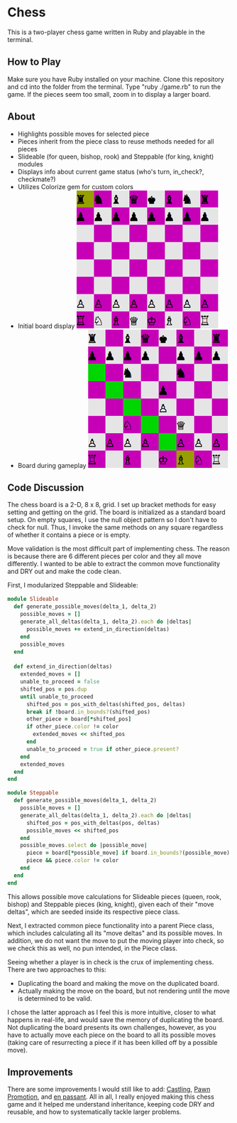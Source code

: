 # Chess

This is a two-player chess game written in Ruby and playable in the terminal.

## How to Play

Make sure you have Ruby installed on your machine. Clone this repository and cd
into the folder from the terminal. Type "ruby ./game.rb" to run the game. If the
pieces seem too small, zoom in to display a larger board.

## About

* Highlights possible moves for selected piece
* Pieces inherit from the piece class to reuse methods needed for all pieces
* Slideable (for queen, bishop, rook) and Steppable (for king, knight) modules
* Displays info about current game status (who's turn, in_check?, checkmate?)
* Utilizes Colorize gem for custom colors
* Initial board display
  ![chess_initial](assets/initial.png)
* Board during gameplay
  ![chess_gameplay](assets/game_play.png)

## Code Discussion

The chess board is a 2-D, 8 x 8, grid. I set up bracket methods for
easy setting and getting on the grid. The board is initialized as a standard
board setup. On empty squares, I use the null object pattern so I don't have to
check for null. Thus, I invoke the same methods on any square regardless of
whether it contains a piece or is empty.

Move validation is the most difficult part of implementing chess. The reason is
because there are 6 different pieces per color and they all move differently.
I wanted to be able to extract the common move functionality and DRY out and
make the code clean.

First, I modularized Steppable and Slideable:
```ruby
module Slideable
  def generate_possible_moves(delta_1, delta_2)
    possible_moves = []
    generate_all_deltas(delta_1, delta_2).each do |deltas|
      possible_moves += extend_in_direction(deltas)
    end
    possible_moves
  end

  def extend_in_direction(deltas)
    extended_moves = []
    unable_to_proceed = false
    shifted_pos = pos.dup
    until unable_to_proceed
      shifted_pos = pos_with_deltas(shifted_pos, deltas)
      break if !board.in_bounds?(shifted_pos)
      other_piece = board[*shifted_pos]
      if other_piece.color != color
        extended_moves << shifted_pos
      end
      unable_to_proceed = true if other_piece.present?
    end
    extended_moves
  end
end
```
```ruby
module Steppable
  def generate_possible_moves(delta_1, delta_2)
    possible_moves = []
    generate_all_deltas(delta_1, delta_2).each do |deltas|
      shifted_pos = pos_with_deltas(pos, deltas)
      possible_moves << shifted_pos
    end
    possible_moves.select do |possible_move|
      piece = board[*possible_move] if board.in_bounds?(possible_move)
      piece && piece.color != color
    end
  end
end
```
This allows possible move calculations for Slideable pieces (queen, rook, bishop)
and Steppable pieces (king, knight), given each of their "move deltas", which are
seeded inside its respective piece class.

Next, I extracted common piece functionality into a parent Piece class, which
includes calculating all its "move deltas" and its possible moves. In addition,
we do not want the move to put the moving player into check, so we check
this as well, no pun intended, in the Piece class.

Seeing whether a player is in check is the crux of implementing chess. There are
two approaches to this:
* Duplicating the board and making the move on the duplicated board.
* Actually making the move on the board, but not rendering until the move is
determined to be valid.

I chose the latter approach as I feel this is more intuitive, closer to what
happens in real-life, and would save the memory of duplicating the board.
Not duplicating the board presents its own challenges, however, as you have to
actually move each piece on the board to all its possible moves (taking care of
resurrecting a piece if it has been killed off by a possible move).

## Improvements

There are some improvements I would still like to add: [Castling][castling],
[Pawn Promotion][promotion], and [en passant][enpassant]. All in all, I really
enjoyed making this chess game and it helped me understand inheritance, keeping
code DRY and reusable, and how to systematically tackle larger problems.

[castling]: https://en.wikipedia.org/wiki/Castling
[promotion]: https://en.wikipedia.org/wiki/Promotion_(chess)
[enpassant]: https://en.wikipedia.org/wiki/En_passant
